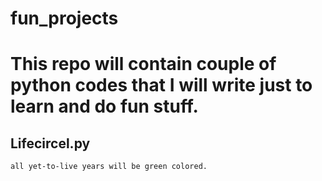 # fun_projects

# This repo will contain couple of python codes that I will write just to learn and do fun stuff.

## Lifecircel.py
```This code will draw rectangles for the total number of years you expect to live. All of your lived years will be red rectangle and 
all yet-to-live years will be green colored.
